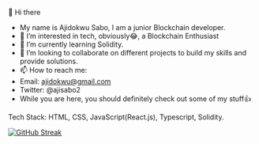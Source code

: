 👋 Hi there
- My name is Ajidokwu Sabo, I am a junior Blockchain developer.
- 👀 I’m interested in tech, obviously😂, a Blockchain Enthusiast
- 🌱 I’m currently learning Solidity.
- 💞️ I’m looking to collaborate on different projects to build my skills and provide solutions.
- 📫 How to reach me:
- Email: ajidokwu@gmail.com
- Twitter: @ajisabo2
- While you are here, you should definitely check out some of my stuff👍

Tech Stack: HTML, CSS, JavaScript(React.js), Typescript, Solidity.
<!---
Aji70/aji70 is a ✨ special ✨ repository because its `README.md` (this file) appears on your GitHub profile.
You can click the Preview link to take a look at your changes.
--->
[![GitHub Streak](https://streak-stats.demolab.com?user=aji70&theme=github-dark-blue)](https://git.io/streak-stats)

